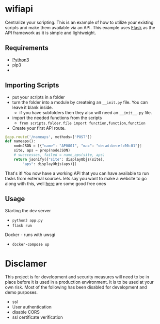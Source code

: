 # wifiapi

Centralize your scripting. This is an example of how to utilize your existing scripts and make them available via an API. This example uses [Flask](https://flask.palletsprojects.com/) as the API framework as it is simple and lightweight.

## Requirements

- [Python3](https://www.python.org/downloads/)
- pip3
- 

## Importing Scripts

- put your scripts in a folder
- turn the folder into a module by createing an `__init.py` file. You can leave it blank inside.
  - if you have subfolders then they also will need an `__init__.py` file.
- import the needed functions from the scripts
  - `from scripts.folder.file import function,function,function`
- Create your first API route.

```python
@app.route('/nameaps', methods=['POST'])
def nameaps():
    nodeJSON = [{"name": "AP0001", "mac": "de:ad:be:ef:00:01"}]
    site, aps = prep(nodeJSON)
    # succcesses, failed = name_aps(site, aps)
    return jsonify({"site": displayObjs(site),
        "aps": displayObjs(aps)})
```

That's it! You now have a working API that you can have available to run tasks from external sources. lets say you want to make a website to go along with this, well [here](https://www.codementor.io/@chirilovadrian360/flask-website-templates-open-source-seed-projects-1b6tya9jnl) are some good free ones

## Usage

Starting the dev server

- `python3 app.py`
- `flask run`

Docker - runs with uwsgi

- `docker-compose up`

# Disclamer

This project is for development and security measures will need to be in place before it is used in a production environment. It is to be used at your own risk. Most of the following has been disabled for development and demo purposes.

- ssl
- User authentication
- disable CORS
- ssl certificate verification
